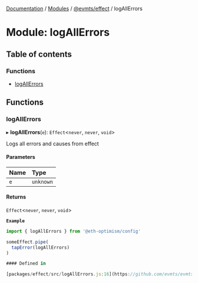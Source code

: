 [Documentation](../README.md) / [Modules](../modules.md) / [@evmts/effect](evmts_effect.md) / logAllErrors

# Module: logAllErrors

## Table of contents

### Functions

- [logAllErrors](evmts_effect.logAllErrors.md#logallerrors)

## Functions

### logAllErrors

▸ **logAllErrors**(`e`): `Effect`\<`never`, `never`, `void`\>

Logs all errors and causes from effect

#### Parameters

| Name | Type |
| :------ | :------ |
| `e` | `unknown` |

#### Returns

`Effect`\<`never`, `never`, `void`\>

**`Example`**

```typescript
import { logAllErrors } from '@eth-optimism/config'

someEffect.pipe(
  tapError(logAllErrors)
)

#### Defined in

[packages/effect/src/logAllErrors.js:16](https://github.com/evmts/evmts-monorepo/blob/main/packages/effect/src/logAllErrors.js#L16)
